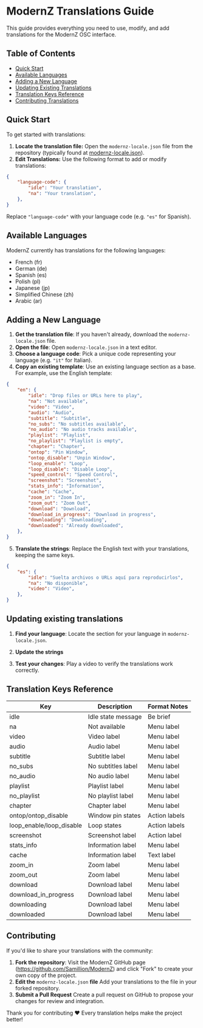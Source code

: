 # ModernZ Translations Guide

This guide provides everything you need to use, modify, and add translations for the ModernZ OSC interface.

## Table of Contents

- [Quick Start](#quick-start)
- [Available Languages](#available-languages)
- [Adding a New Language](#adding-a-new-language)
- [Updating Existing Translations](#updating-existing-translations)
- [Translation Keys Reference](#translation-keys-reference)
- [Contributing Translations](#contributing)

## Quick Start

To get started with translations:

1. **Locate the translation file:** Open the `modernz-locale.json` file from the repository (typically found at [modernz-locale.json](/extras/locale/modernz-locale.json)).
2. **Edit Translations:** Use the following format to add or modify translations:

```json
{
    "language-code": {
        "idle": "Your translation",
        "na": "Your translation",
    },
}
```

Replace `"language-code"` with your language code (e.g. `"es"` for Spanish).

## Available Languages

ModernZ currently has translations for the following languages:

- French (fr)
- German (de)
- Spanish (es)
- Polish (pl)
- Japanese (jp)
- Simplified Chinese (zh)
- Arabic (ar)

## Adding a New Language

1. **Get the translation file**: If you haven't already, download the `modernz-locale.json` file.
2. **Open the file**: Open `modernz-locale.json` in a text editor.
3. **Choose a language code**: Pick a unique code representing your language (e.g. `"it"` for Italian).
4. **Copy an existing template**: Use an existing language section as a base. For example, use the English template:

```json
{
    "en": {
        "idle": "Drop files or URLs here to play",
        "na": "Not available",
        "video": "Video",
        "audio": "Audio",
        "subtitle": "Subtitle",
        "no_subs": "No subtitles available",
        "no_audio": "No audio tracks available",
        "playlist": "Playlist",
        "no_playlist": "Playlist is empty",
        "chapter": "Chapter",
        "ontop": "Pin Window",
        "ontop_disable": "Unpin Window",
        "loop_enable": "Loop",
        "loop_disable": "Disable Loop",
        "speed_control": "Speed Control",
        "screenshot": "Screenshot",
        "stats_info": "Information",
        "cache": "Cache",
        "zoom_in": "Zoom In",
        "zoom_out": "Zoom Out",
        "download": "Download",
        "download_in_progress": "Download in progress",
        "downloading": "Downloading",
        "downloaded": "Already downloaded",
    },
}
```

5. **Translate the strings**: Replace the English text with your translations, keeping the same keys.

```json
{
    "es": {
        "idle": "Suelta archivos o URLs aquí para reproducirlos",
        "na": "No disponible",
        "video": "Video",
    },
}
```

## Updating existing translations

1. **Find your language**: Locate the section for your language in `modernz-locale.json`.

2. **Update the strings**

3. **Test your changes**: Play a video to verify the translations work correctly.

## Translation Keys Reference

| Key                      | Description             | Format Notes                |
| ------------------------ | ----------------------- | --------------------------- |
| idle                     | Idle state message      | Be brief                    |
| na                       | Not available           | Menu label                  |
| video                    | Video label             | Menu label                  |
| audio                    | Audio label             | Menu label                  |
| subtitle                 | Subtitle label          | Menu label                  |
| no_subs                  | No subtitles label      | Menu label                  |
| no_audio                 | No audio label          | Menu label                  |
| playlist                 | Playlist label          | Menu label                  |
| no_playlist              | No playlist label       | Menu label                  |
| chapter                  | Chapter label           | Menu label                  |
| ontop/ontop_disable      | Window pin states       | Action labels               |
| loop_enable/loop_disable | Loop states             | Action labels               |
| screenshot               | Screenshot label        | Action label                |
| stats_info               | Information label       | Menu label                  |
| cache                    | Information label       | Text label                  |
| zoom_in                  | Zoom label              | Menu label                  |
| zoom_out                 | Zoom label              | Menu label                  |
| download                 | Download label          | Menu label                  |
| download_in_progress     | Download label          | Menu label                  |
| downloading              | Download label          | Menu label                  |
| downloaded               | Download label          | Menu label                  |

## Contributing

If you'd like to share your translations with the community:

1. **Fork the repository**: Visit the ModernZ GitHub page (https://github.com/Samillion/ModernZ) and click "Fork" to create your own copy of the project.
2. **Edit the** `modernz-locale.json` **file** Add your translations to the file in your forked repository.
3. **Submit a Pull Request** Create a pull request on GitHub to propose your changes for review and integration.

Thank you for contributing ❤️ Every translation helps make the project better!
